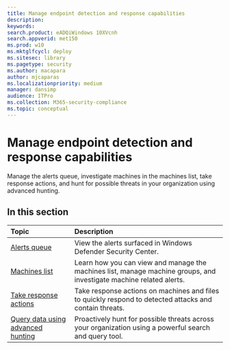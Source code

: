 ```yaml
---
title: Manage endpoint detection and response capabilities
description: 
keywords: 
search.product: eADQiWindows 10XVcnh
search.appverid: met150
ms.prod: w10
ms.mktglfcycl: deploy
ms.sitesec: library
ms.pagetype: security
ms.author: macapara
author: mjcaparas
ms.localizationpriority: medium
manager: dansimp
audience: ITPro
ms.collection: M365-security-compliance 
ms.topic: conceptual
---
```


# Manage endpoint detection and response capabilities

Manage the alerts queue, investigate machines in the machines list, take response actions, and hunt for possible threats in your organization using advanced hunting.


## In this section
Topic | Description 
:---|:---
[Alerts queue](alerts-queue-endpoint-detection-response.md)| View the alerts surfaced in Windows Defender Security Center.
[Machines list](machines-view-overview-windows-defender-advanced-threat-protection.md) | Learn how you can view and manage the machines list, manage machine groups, and investigate machine related alerts. 
[Take response actions](response-actions-windows-defender-advanced-threat-protection.md)| Take response actions on machines and files to quickly respond to detected attacks and contain threats.
[Query data using advanced hunting](advanced-hunting-windows-defender-advanced-threat-protection.md)| Proactively hunt for possible threats across your organization using a powerful search and query tool.
